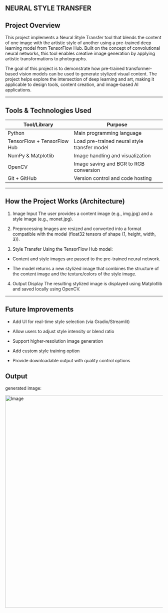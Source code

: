 ## NEURAL STYLE TRANSFER

## Project Overview

This project implements a Neural Style Transfer tool that blends the content of one image with the artistic style of another using a pre-trained deep learning model from TensorFlow Hub. Built on the concept of convolutional neural networks, this tool enables creative image generation by applying artistic transformations to photographs.

The goal of this project is to demonstrate how pre-trained transformer-based vision models can be used to generate stylized visual content. The project helps explore the intersection of deep learning and art, making it applicable to design tools, content creation, and image-based AI applications.

---

## Tools & Technologies Used

| **Tool/Library**            | **Purpose**                                  |
| --------------------------- | -------------------------------------------- |
| Python                      | Main programming language                    |
| TensorFlow + TensorFlow Hub | Load pre-trained neural style transfer model |
| NumPy & Matplotlib          | Image handling and visualization             |
| OpenCV                      | Image saving and BGR to RGB conversion       |
| Git + GitHub                | Version control and code hosting             |

---

## How the Project Works (Architecture)

1. Image Input
The user provides a content image (e.g., img.jpg) and a style image (e.g., monet.jpg).

2. Preprocessing
Images are resized and converted into a format compatible with the model (float32 tensors of shape (1, height, width, 3)).

3. Style Transfer
Using the TensorFlow Hub model:

- Content and style images are passed to the pre-trained neural network.

- The model returns a new stylized image that combines the structure of the content image and the texture/colors of the style image.

4. Output Display
The resulting stylized image is displayed using Matplotlib and saved locally using OpenCV.

---

## Future Improvements
- Add UI for real-time style selection (via Gradio/Streamlit)

- Allow users to adjust style intensity or blend ratio

- Support higher-resolution image generation

- Add custom style training option

- Provide downloadable output with quality control options

## Output

generated image:

<img width="796" height="677" alt="Image" src="https://github.com/user-attachments/assets/afc7678f-7247-452e-8c67-9ed55f8dbd3a" />
